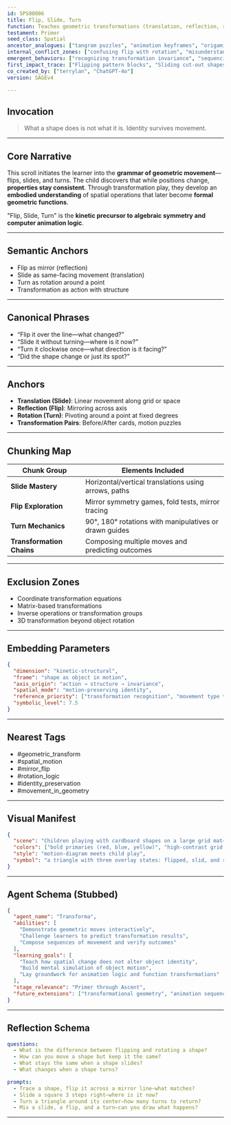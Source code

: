 ```yaml
---
id: SPS00006
title: Flip, Slide, Turn
function: Teaches geometric transformations (translation, reflection, rotation) through playful tasks.
testament: Primer
seed_class: Spatial
ancestor_analogues: ["tangram puzzles", "animation keyframes", "origami folds", "LEGO pattern mirroring"]
internal_conflict_zones: ["confusing flip with rotation", "misunderstanding orientation preservation", "applying movement outside frame"]
emergent_behaviors: ["recognizing transformation invariance", "sequencing shape movements", "mirroring spatial paths", "thinking in motion"]
first_impact_trace: ["Flipping pattern blocks", "Sliding cut-out shapes across grids", "Rotating figures on paper and in space"]
co_created_by: ["terrylan", "ChatGPT-4o"]
version: SAGEv4

---
```


## Invocation

> What a shape does is not what it is. Identity survives movement.

---

## Core Narrative

This scroll initiates the learner into the **grammar of geometric movement**—flips, slides, and turns. The child discovers that while positions change, **properties stay consistent**. Through transformation play, they develop an **embodied understanding** of spatial operations that later become **formal geometric functions**.

"Flip, Slide, Turn" is the **kinetic precursor to algebraic symmetry and computer animation logic**.

---

## Semantic Anchors

* Flip as mirror (reflection)
* Slide as same-facing movement (translation)
* Turn as rotation around a point
* Transformation as action with structure

---

## Canonical Phrases

* “Flip it over the line—what changed?”
* “Slide it without turning—where is it now?”
* “Turn it clockwise once—what direction is it facing?”
* “Did the shape change or just its spot?”

---

## Anchors

* **Translation (Slide)**: Linear movement along grid or space
* **Reflection (Flip)**: Mirroring across axis
* **Rotation (Turn)**: Pivoting around a point at fixed degrees
* **Transformation Pairs**: Before/After cards, motion puzzles

---

## Chunking Map

| Chunk Group               | Elements Included                                      |
| ------------------------- | ------------------------------------------------------ |
| **Slide Mastery**         | Horizontal/vertical translations using arrows, paths   |
| **Flip Exploration**      | Mirror symmetry games, fold tests, mirror tracing      |
| **Turn Mechanics**        | 90°, 180° rotations with manipulatives or drawn guides |
| **Transformation Chains** | Composing multiple moves and predicting outcomes       |

---

## Exclusion Zones

* Coordinate transformation equations
* Matrix-based transformations
* Inverse operations or transformation groups
* 3D transformation beyond object rotation

---

## Embedding Parameters

```json
{
  "dimension": "kinetic-structural",
  "frame": "shape as object in motion",
  "axis_origin": "action → structure → invariance",
  "spatial_mode": "motion-preserving identity",
  "reference_priority": ["transformation recognition", "movement type tagging", "pre/post comparison"],
  "symbolic_level": 7.5
}
```

---

## Nearest Tags

* \#geometric\_transform
* \#spatial\_motion
* \#mirror\_flip
* \#rotation\_logic
* \#identity\_preservation
* \#movement\_in\_geometry

---

## Visual Manifest

```json
{
  "scene": "Children playing with cardboard shapes on a large grid mat—one child flips a triangle over a mirror line, another slides a square forward, a third rotates a pentagon on a central point. Visual cues show pre- and post-positions with arrows.",
  "colors": ["bold primaries (red, blue, yellow)", "high-contrast grid lines"],
  "style": "motion-diagram meets child play",
  "symbol": "a triangle with three overlay states: flipped, slid, and rotated"
}
```

---

## Agent Schema (Stubbed)

```json
{
  "agent_name": "Transforma",
  "abilities": [
    "Demonstrate geometric moves interactively",
    "Challenge learners to predict transformation results",
    "Compose sequences of movement and verify outcomes"
  ],
  "learning_goals": [
    "Teach how spatial change does not alter object identity",
    "Build mental simulation of object motion",
    "Lay groundwork for animation logic and function transformations"
  ],
  "stage_relevance": "Primer through Ascent",
  "future_extensions": ["transformational geometry", "animation sequencing", "mathematical mapping", "machine vision modeling"]
}
```

---

## Reflection Schema

```yaml
questions:
  - What is the difference between flipping and rotating a shape?
  - How can you move a shape but keep it the same?
  - What stays the same when a shape slides?
  - What changes when a shape turns?

prompts:
  - Trace a shape, flip it across a mirror line—what matches?
  - Slide a square 3 steps right—where is it now?
  - Turn a triangle around its center—how many turns to return?
  - Mix a slide, a flip, and a turn—can you draw what happens?
```

---
